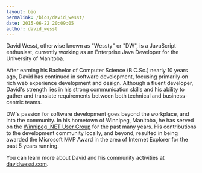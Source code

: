 ```yaml
---
layout: bio
permalink: /bios/david_wesst/
date: 2015-06-22 20:09:05
author: david_wesst
---
```


David Wesst, otherwise known as "Wessty" or "DW", is a JavaScript enthusiast, currently working as an Enterprise Java Developer for the University of Manitoba.

After earning his Bachelor of Computer Science (B.C.Sc.) nearly 10 years ago, David has continued in software development, focusing primarily on rich web experience development and design. Although a fluent developer, David's strength lies in his strong communication skills and his ability to gather and translate requirements between both technical and business-centric teams.

DW's passion for software development goes beyond the workplace, and into the community. In his hometown of Winnipeg, Manitoba, he has served on the [Winnipeg .NET User Group](http://winnipegdotnet.org/) for the past many years. His contributions to the development community locally, and beyond, resulted in being awarded the Microsoft MVP Award in the area of Internet Explorer for the past 5 years running.

You can learn more about David and his community activities at [davidwesst.com](http://www.davidwesst.com).
